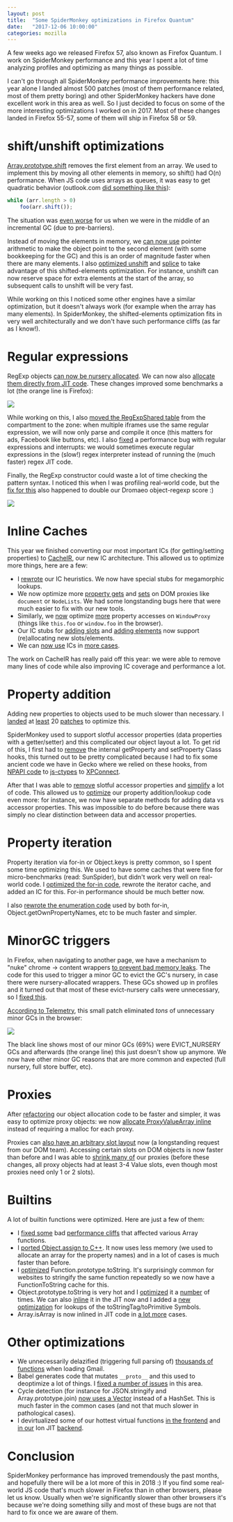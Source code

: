 ```yaml
---
layout: post
title:  "Some SpiderMonkey optimizations in Firefox Quantum"
date:   "2017-12-06 10:00:00"
categories: mozilla
---
```

A few weeks ago we released Firefox 57, also known as Firefox Quantum. I work on SpiderMonkey performance and this year I spent a lot of time analyzing profiles and optimizing as many things as possible.

I can't go through all SpiderMonkey performance improvements here: this year alone I landed almost 500 patches (most of them performance related, most of them pretty boring) and other SpiderMonkey hackers have done excellent work in this area as well. So I just decided to focus on some of the more interesting optimizations I worked on in 2017. Most of these changes landed in Firefox 55-57, some of them will ship in Firefox 58 or 59.

# shift/unshift optimizations
[Array.prototype.shift](https://developer.mozilla.org/en-US/docs/Web/JavaScript/Reference/Global_Objects/Array/shift) removes the first element from an array. We used to implement this by moving all other elements in memory, so shift() had O(n) performance. When JS code uses arrays as queues, it was easy to get quadratic behavior (outlook.com [did something like this](https://bugzilla.mozilla.org/show_bug.cgi?id=1348772#c2)):

```js
while (arr.length > 0)
    foo(arr.shift());
```

The situation was [even worse](https://bugzilla.mozilla.org/show_bug.cgi?id=1362956) for us when we were in the middle of an incremental GC (due to pre-barriers).

Instead of moving the elements in memory, we [can now use](https://bugzilla.mozilla.org/show_bug.cgi?id=1348772) pointer arithmetic to make the object point to the second element (with some bookkeeping for the GC) and this is an order of magnitude faster when there are many elements. I also [optimized unshift](https://bugzilla.mozilla.org/show_bug.cgi?id=1364346) and [splice](https://bugzilla.mozilla.org/show_bug.cgi?id=1364345) to take advantage of this shifted-elements optimization. For instance, unshift can now reserve space for extra elements at the start of the array, so subsequent calls to unshift will be very fast. 

While working on this I noticed some other engines have a similar optimization, but it doesn't always work (for example when the array has many elements). In SpiderMonkey, the shifted-elements optimization fits in very well architecturally and we don't have such performance cliffs (as far as I know!).

# Regular expressions
RegExp objects [can now be nursery allocated](https://bugzilla.mozilla.org/show_bug.cgi?id=1368461). We can now also [allocate them directly from JIT code](https://bugzilla.mozilla.org/show_bug.cgi?id=1115355). These changes improved some benchmarks a lot (the orange line is Firefox):

![](/img/regexp1.png)

While working on this, I also [moved the RegExpShared table](https://bugzilla.mozilla.org/show_bug.cgi?id=1378740) from the compartment to the zone: when multiple iframes use the same regular expression, we will now only parse and compile it once (this matters for ads, Facebook like buttons, etc). I also [fixed](https://bugzilla.mozilla.org/show_bug.cgi?id=1386199) a performance bug with regular expressions and interrupts: we would sometimes execute regular expressions in the (slow!) regex interpreter instead of running the (much faster) regex JIT code.

Finally, the RegExp constructor could waste a lot of time checking the pattern syntax. I noticed this when I was profiling real-world code, but the [fix for this](https://bugzilla.mozilla.org/show_bug.cgi?id=1419785) also happened to double our Dromaeo object-regexp score :)

![](/img/regexp2.png)

# Inline Caches
This year we finished converting our most important ICs (for getting/setting properties) to [CacheIR](/blog/2017/01/25/cacheir/), our new IC architecture. This allowed us to optimize more things, here are a few:

* I [rewrote](https://bugzilla.mozilla.org/show_bug.cgi?id=1328140) our IC heuristics. We now have special stubs for megamorphic lookups.
* We now optimize more [property gets](https://bugzilla.mozilla.org/show_bug.cgi?id=965992) and [sets](https://bugzilla.mozilla.org/show_bug.cgi?id=1133423) on DOM proxies like `document` or `NodeLists`. We had some longstanding bugs here that were much easier to fix with our new tools.
* Similarly, we [now](https://bugzilla.mozilla.org/show_bug.cgi?id=1332593) optimize [more](https://bugzilla.mozilla.org/show_bug.cgi?id=1340496) property accesses on `WindowProxy` (things like `this.foo` or `window.foo` in the browser).
* Our IC stubs for [adding slots](https://bugzilla.mozilla.org/show_bug.cgi?id=1091978) and [adding elements](https://bugzilla.mozilla.org/show_bug.cgi?id=1344691) now support (re)allocating new slots/elements.
* We can [now use](https://bugzilla.mozilla.org/show_bug.cgi?id=1323099) ICs in [more cases](https://bugzilla.mozilla.org/show_bug.cgi?id=1350896).

The work on CacheIR has really paid off this year: we were able to remove many lines of code while also improving IC coverage and performance a lot.

# Property addition
Adding new properties to objects used to be much slower than necessary. I [landed](https://bugzilla.mozilla.org/show_bug.cgi?id=1346217) at [least](https://bugzilla.mozilla.org/show_bug.cgi?id=1372182) 20 [patches](https://bugzilla.mozilla.org/show_bug.cgi?id=1394365) to optimize this.

SpiderMonkey used to support slotful accessor properties (data properties with a getter/setter) and this complicated our object layout a lot. To get rid of this, I first had to [remove](https://bugzilla.mozilla.org/show_bug.cgi?id=1389510) the internal getProperty and setProperty Class hooks, this turned out to be pretty complicated because I had to fix some ancient code we have in Gecko where we relied on these hooks, from [NPAPI code](https://bugzilla.mozilla.org/show_bug.cgi?id=1389949) to [js-ctypes](https://bugzilla.mozilla.org/show_bug.cgi?id=1389776) to [XPConnect](https://bugzilla.mozilla.org/show_bug.cgi?id=1390159).

After that I was able to [remove](https://bugzilla.mozilla.org/show_bug.cgi?id=1153592) slotful accessor properties and [simplify](https://bugzilla.mozilla.org/show_bug.cgi?id=1404310) a lot of code. This allowed us to [optimize](https://bugzilla.mozilla.org/show_bug.cgi?id=1394831) our property addition/lookup code even more: for instance, we now have separate methods for adding data vs accessor properties. This was impossible to do before because there was simply no clear distinction between data and accessor properties.

# Property iteration
Property iteration via for-in or Object.keys is pretty common, so I spent some time optimizing this. We used to have some caches that were fine for micro-benchmarks (read: SunSpider), but didn't work very well on real-world code. I [optimized the for-in code](https://bugzilla.mozilla.org/show_bug.cgi?id=1375505), rewrote the iterator cache, and added an IC for this. For-in performance should be much better now. 

I also [rewrote the enumeration code](https://bugzilla.mozilla.org/show_bug.cgi?id=1373615) used by both for-in, Object.getOwnPropertyNames, etc to be much faster and simpler.

# MinorGC triggers
In Firefox, when navigating to another page, we have a mechanism to "nuke" chrome -> content wrappers [to prevent bad memory leaks](https://blog.mozilla.org/nnethercote/2012/05/07/update-on-leaky-add-ons/). The code for this used to trigger a minor GC to evict the GC's nursery, in case there were nursery-allocated wrappers. These GCs showed up in profiles and it turned out that most of these evict-nursery calls were unnecessary, so I [fixed this](https://bugzilla.mozilla.org/show_bug.cgi?id=1370823).

[According to Telemetry](https://groups.google.com/d/msg/mozilla.dev.telemetry-alerts/An9XoHhqoYM/AQ95iqRzCAAJ), this small patch eliminated *tons* of unnecessary minor GCs in the browser:

![](/img/gcreason1.png)

The black line shows most of our minor GCs (69%) were EVICT_NURSERY GCs and afterwards (the orange line) this just doesn't show up anymore. We now have other minor GC reasons that are more common and expected (full nursery, full store buffer, etc).

# Proxies
After [refactoring](https://bugzilla.mozilla.org/show_bug.cgi?id=1339411) our object allocation code to be faster and simpler, it was easy to optimize proxy objects: we now [allocate ProxyValueArray inline](https://bugzilla.mozilla.org/show_bug.cgi?id=1358753) instead of requiring a malloc for each proxy.

Proxies can [also have an arbitrary slot layout](https://bugzilla.mozilla.org/show_bug.cgi?id=1237504) now (a longstanding request from our DOM team). Accessing certain slots on DOM objects is now faster than before and I was able to [shrink many of](https://bugzilla.mozilla.org/show_bug.cgi?id=1360523) our proxies (before these changes, all proxy objects had at least 3-4 Value slots, even though most proxies need only 1 or 2 slots).

# Builtins
A lot of builtin functions were optimized. Here are just a few of them:

* I [fixed some](https://bugzilla.mozilla.org/show_bug.cgi?id=1344173) bad [performance cliffs](https://bugzilla.mozilla.org/show_bug.cgi?id=1344463) that affected various Array functions.
* I [ported Object.assign to C++](https://bugzilla.mozilla.org/show_bug.cgi?id=1364854). It now uses less memory (we used to allocate an array for the property names) and in a lot of cases is much faster than before.
* I [optimized](https://bugzilla.mozilla.org/show_bug.cgi?id=1383343) Function.prototype.toString. It's surprisingly common for websites to stringify the same function repeatedly so we now have a FunctionToString cache for this.
* Object.prototype.toString is very hot and I [optimized](https://bugzilla.mozilla.org/show_bug.cgi?id=1353679) it a [number](https://bugzilla.mozilla.org/show_bug.cgi?id=1376799) of times. We can also [inline](https://bugzilla.mozilla.org/show_bug.cgi?id=1385215) it in the JIT now and I added a [new optimization](https://bugzilla.mozilla.org/show_bug.cgi?id=1369042) for lookups of the toStringTag/toPrimitive Symbols.
* Array.isArray is now inlined in JIT code in [a lot more](https://bugzilla.mozilla.org/show_bug.cgi?id=1376691) cases.

# Other optimizations
* We unnecessarily delazified (triggering full parsing of) [thousands of functions](https://bugzilla.mozilla.org/show_bug.cgi?id=1357711) when loading Gmail.
* Babel generates code that mutates `__proto__` and this used to deoptimize a lot of things. I [fixed a number of issues](https://bugzilla.mozilla.org/show_bug.cgi?id=1357680) in this area.
* Cycle detection (for instance for JSON.stringify and Array.prototype.join) [now uses a Vector](https://bugzilla.mozilla.org/show_bug.cgi?id=1342345) instead of a HashSet. This is much faster in the common cases (and not that much slower in pathological cases).
* I devirtualized some of our hottest virtual functions [in the frontend](https://bugzilla.mozilla.org/show_bug.cgi?id=1359421) and [in our](https://bugzilla.mozilla.org/show_bug.cgi?id=1391611) Ion JIT [backend](https://bugzilla.mozilla.org/show_bug.cgi?id=1392530).

# Conclusion
SpiderMonkey performance has improved tremendously the past months, and hopefully there will be a lot more of this in 2018 :) If you find some real-world JS code that's much slower in Firefox than in other browsers, please let us know. Usually when we're significantly slower than other browsers it's because we're doing something silly and most of these bugs are not that hard to fix once we are aware of them.



